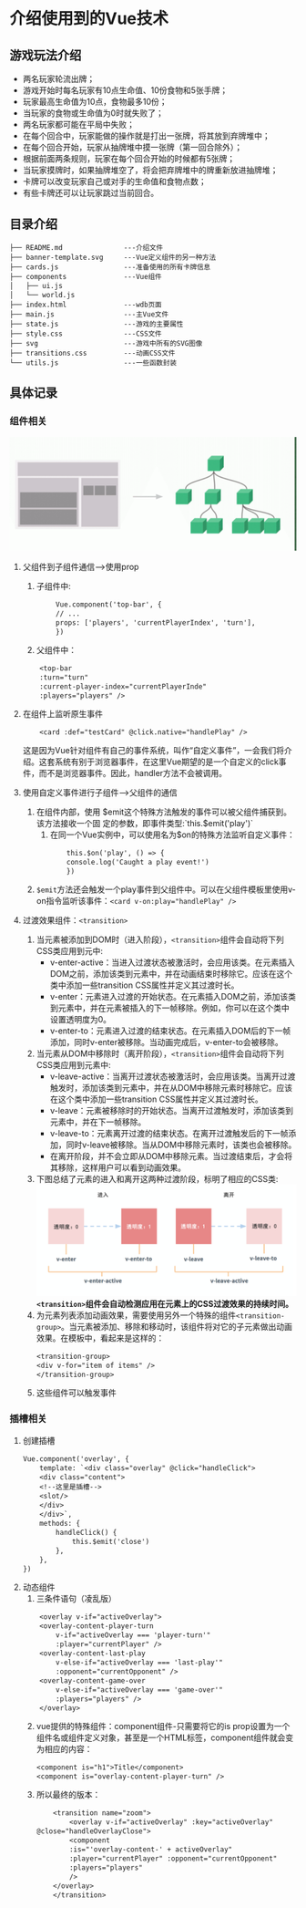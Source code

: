 # 介绍使用到的Vue技术
## 游戏玩法介绍
+ 两名玩家轮流出牌；
+ 游戏开始时每名玩家有10点生命值、10份食物和5张手牌；
+ 玩家最高生命值为10点，食物最多10份；
+ 当玩家的食物或生命值为0时就失败了；
+ 两名玩家都可能在平局中失败；
+ 在每个回合中，玩家能做的操作就是打出一张牌，将其放到弃牌堆中；
+ 在每个回合开始，玩家从抽牌堆中摸一张牌（第一回合除外）；
+ 根据前面两条规则，玩家在每个回合开始的时候都有5张牌；
+ 当玩家摸牌时，如果抽牌堆空了，将会把弃牌堆中的牌重新放进抽牌堆；
+ 卡牌可以改变玩家自己或对手的生命值和食物点数；
+ 有些卡牌还可以让玩家跳过当前回合。
## 目录介绍
    ├── README.md               ---介绍文件
    ├── banner-template.svg     ---Vue定义组件的另一种方法
    ├── cards.js                ---准备使用的所有卡牌信息
    ├── components              ---Vue组件
    │   ├── ui.js 
    │   └── world.js
    ├── index.html              ---wdb页面
    ├── main.js                 ---主Vue文件
    ├── state.js                ---游戏的主要属性
    ├── style.css               ---CSS文件
    ├── svg                     ---游戏中所有的SVG图像
    ├── transitions.css         ---动画CSS文件
    └── utils.js                ---一些函数封装
## 具体记录
### 组件相关
![Vue组件树](/imgs/image.png)
1. 父组件到子组件通信——>使用prop
    1. 子组件中:
    ```vue
            Vue.component('top-bar', {
            // ...
            props: ['players', 'currentPlayerIndex', 'turn'],
            })
    ```
    2. 父组件中：
    ```vue
        <top-bar 
        :turn="turn"
        :current-player-index="currentPlayerInde"
        :players="players" />
    ```
2. 在组件上监听原生事件
    ```Vue
        <card :def="testCard" @click.native="handlePlay" />
    ```
    这是因为Vue针对组件有自己的事件系统，叫作“自定义事件”，一会我们将介绍。这套系统有别于浏览器事件，在这里Vue期望的是一个自定义的click事件，而不是浏览器事件。因此，handler方法不会被调用。

3. 使用自定义事件进行子组件——>父组件的通信
    1. 在组件内部，使用 $emit这个特殊方法触发的事件可以被父组件捕获到。该方法接收一个固
    定的参数，即事件类型:`this.$emit('play')`
        1. 在同一个Vue实例中，可以使用名为$on的特殊方法监听自定义事件：
            ``` vue
                this.$on('play', () => {
                console.log('Caught a play event!')
                })
            ```
    2. `$emit`方法还会触发一个play事件到父组件中。可以在父组件模板里使用v-on指令监听该事件：`<card v-on:play="handlePlay" />`
4. 过渡效果组件：`<transition>`

    1. 当元素被添加到DOM时（进入阶段），`<transition>`组件会自动将下列CSS类应用到元中:
        - v-enter-active：当进入过渡状态被激活时，会应用该类。在元素插入DOM之前，添加该类到元素中，并在动画结束时移除它。应该在这个类中添加一些transition CSS属性并定义其过渡时长。
        - v-enter：元素进入过渡的开始状态。在元素插入DOM之前，添加该类到元素中，并在元素被插入的下一帧移除。例如，你可以在这个类中设置透明度为0。
        - v-enter-to：元素进入过渡的结束状态。在元素插入DOM后的下一帧添加，同时v-enter被移除。当动画完成后，v-enter-to会被移除。
    2. 当元素从DOM中移除时（离开阶段），`<transition>`组件会自动将下列CSS类应用到元素中:
        - v-leave-active：当离开过渡状态被激活时，会应用该类。当离开过渡触发时，添加该类到元素中，并在从DOM中移除元素时移除它。应该在这个类中添加一些transition CSS属性并定义其过渡时长。
        - v-leave：元素被移除时的开始状态。当离开过渡触发时，添加该类到元素中，并在下一帧移除。
        - v-leave-to：元素离开过渡的结束状态。在离开过渡触发后的下一帧添加，同时v-leave被移除。当从DOM中移除元素时，该类也会被移除。
        - 在离开阶段，并不会立即从DOM中移除元素。当过渡结束后，才会将其移除，这样用户可以看到动画效果。
    3. 下图总结了元素的进入和离开这两种过渡阶段，标明了相应的CSS类:
    ![<transition>](/imgs/transition_img.png)
        <B>` <transition>`组件会自动检测应用在元素上的CSS过渡效果的持续时间。</B>
    4. 为元素列表添加动画效果，需要使用另外一个特殊的组件`<transition-group>`。当元素被添加、移除和移动时，该组件将对它的子元素做出动画效果。在模板中，看起来是这样的：
        ```vue
        <transition-group>
        <div v-for="item of items" />
        </transition-group>
        ```
    5. 这些组件可以触发事件
### 插槽相关
1. 创建插槽
    ```Vue
    Vue.component('overlay', {
        template: `<div class="overlay" @click="handleClick">
        <div class="content">
        <!--这里是插槽-->
        <slot/>
        </div>
        </div>`,
        methods: {
            handleClick() {
                this.$emit('close')
            },
        },
    })
    ```
2. 动态组件
    1. 三条件语句（凌乱版）
    ```vue
        <overlay v-if="activeOverlay">
        <overlay-content-player-turn
            v-if="activeOverlay === 'player-turn'"
            :player="currentPlayer" />
        <overlay-content-last-play
            v-else-if="activeOverlay === 'last-play'"
            :opponent="currentOpponent" />
        <overlay-content-game-over
            v-else-if="activeOverlay === 'game-over'"
            :players="players" />
        </overlay>
    ```
    2. vue提供的特殊组件：component组件-只需要将它的is prop设置为一个组件名或组件定义对象，甚至是一个HTML标签，component组件就会变为相应的内容：
        ```vue
        <component is="h1">Title</component>
        <component is="overlay-content-player-turn" />
        ```
    3. 所以最终的版本：
        ```vue
            <transition name="zoom">
                <overlay v-if="activeOverlay" :key="activeOverlay" @close="handleOverlayClose">
                <component 
                :is="'overlay-content-' + activeOverlay"
                :player="currentPlayer" :opponent="currentOpponent"
                :players="players" 
                />
            </overlay>
            </transition>
        ```
